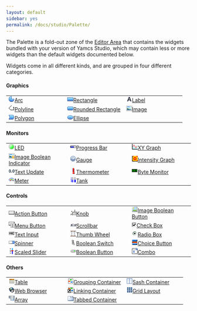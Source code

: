 ```yaml
---
layout: default
sidebar: yes
permalink: /docs/studio/Palette/
---
```


The Palette is a fold-out zone of the [Editor Area](/docs/studio/Editor_Area/) that contains the widgets bundled with your version of Yamcs Studio, which may contain less or more widgets than the default widgets documented below.

Widgets come in all different kinds, and are grouped in four different categories.

#### Graphics

<table class="inline image-overview">
    <tr>
        <td width="33%">
            <a href="/docs/studio/Graphic_Widgets/#arc">
                <img src="/assets/studio/icons/widgets/arc.png">Arc
            </a>
        </td>
        <td width="33%">
            <a href="/docs/studio/Graphic_Widgets/#rectangle">
                <img src="/assets/studio/icons/widgets/rectangle2.png">Rectangle
            </a>
        </td>
        <td width="33%">
            <a href="/docs/studio/Graphic_Widgets/#label">
                <img src="/assets/studio/icons/widgets/label.png">Label
            </a>
        </td>
    </tr>
    <tr>
        <td>
            <a href="/docs/studio/Graphic_Widgets/#polyline">
                <img src="/assets/studio/icons/widgets/polyline.gif">Polyline
            </a>
        </td>
        <td>
            <a href="/docs/studio/Graphic_Widgets/#rounded-rectangle">
                <img src="/assets/studio/icons/widgets/roundedRectangle.png">Rounded Rectangle
            </a>
        </td>
        <td>
            <a href="/docs/studio/Graphic_Widgets/#image">
                <img src="/assets/studio/icons/widgets/image.gif">Image
            </a>
        </td>
    </tr>
    <tr>
        <td>
            <a href="/docs/studio/Graphic_Widgets/#polygon">
                <img src="/assets/studio/icons/widgets/polygon.png">Polygon
            </a>
        </td>
        <td>
            <a href="/docs/studio/Graphic_Widgets/#ellipse">
                <img src="/assets/studio/icons/widgets/ellipse2.png">Ellipse
            </a>
        </td>
        <td></td>
    </tr>
</table>

#### Monitors

<table class="inline image-overview">
    <tr>
        <td width="33%">
            <a href="/docs/studio/Monitor_Widgets/#led">
                <img src="/assets/studio/icons/widgets/LED.png">LED
            </a>
        </td>
        <td width="33%">
            <a href="/docs/studio/Monitor_Widgets/#progress-bar">
                <img src="/assets/studio/icons/widgets/ProgressBar.gif">Progress Bar
            </a>
        </td>
        <td width="33%">
            <a href="/docs/studio/Monitor_Widgets/#xy-graph">
                <img src="/assets/studio/icons/widgets/XYGraph.gif">XY Graph
            </a>
        </td>
    </tr>
    <tr>
        <td>
            <a href="/docs/studio/Monitor_Widgets/#image-boolean-indicator">
                <img src="/assets/studio/icons/widgets/imageBooleanIndicator.gif">Image Boolean Indicator
            </a>
        </td>
        <td>
            <a href="/docs/studio/Monitor_Widgets/#gauge">
                <img src="/assets/studio/icons/widgets/gauge2.png">Gauge
            </a>
        </td>
        <td>
            <a href="/docs/studio/Monitor_Widgets/#intensity-graph">
                <img src="/assets/studio/icons/widgets/intensityGraph.png">Intensity Graph
            </a>
        </td>
    </tr>
    <tr>
        <td>
            <a href="/docs/studio/Monitor_Widgets/#text-update">
                <img src="/assets/studio/icons/widgets/textUpdate.png">Text Update
            </a>
        </td>
        <td>
            <a href="/docs/studio/Monitor_Widgets/#thermometer">
                <img src="/assets/studio/icons/widgets/thermo.gif">Thermometer
            </a>
        </td>
        <td>
            <a href="/docs/studio/Monitor_Widgets/#byte-monitor">
                <img src="/assets/studio/icons/widgets/ByteMonitor.png">Byte Monitor
            </a>
        </td>
    </tr>
    <tr>
        <td>
            <a href="/docs/studio/Monitor_Widgets/#meter">
                <img src="/assets/studio/icons/widgets/XMeter.png">Meter
            </a>
        </td>
        <td>
            <a href="/docs/studio/Monitor_Widgets/#tank">
                <img src="/assets/studio/icons/widgets/tank.png">Tank
            </a>
        </td>
        <td></td>
    </tr>
</table>

#### Controls

<table class="inline image-overview">
    <tr>
        <td width="33%">
            <a href="/docs/studio/Control_Widgets/#action-button">
                <img src="/assets/studio/icons/widgets/actionbutton.gif">Action Button
            </a>
        </td>
        <td width="33%">
            <a href="/docs/studio/Control_Widgets/#knob">
                <img src="/assets/studio/icons/widgets/knob.gif">Knob
            </a>
        </td>
        <td width="33%">
            <a href="/docs/studio/Control_Widgets/#image-boolean-button">
                <img src="/assets/studio/icons/widgets/imageButton.gif">Image Boolean Button
            </a>
        </td>
    </tr>
    <tr>
        <td>
            <a href="/docs/studio/Control_Widgets/#menu-button">
                <img src="/assets/studio/icons/widgets/menubutton.gif">Menu Button
            </a>
        </td>
        <td>
            <a href="/docs/studio/Control_Widgets/#scrollbar">
                <img src="/assets/studio/icons/widgets/scrollbar.png">Scrollbar
            </a>
        </td>
        <td>
            <a href="/docs/studio/Control_Widgets/#check-box">
                <img src="/assets/studio/icons/widgets/checkboxenabledon.gif">Check Box
            </a>
        </td>
    </tr>
    <tr>
        <td>
            <a href="/docs/studio/Control_Widgets/#text-input">
                <img src="/assets/studio/icons/widgets/textinput.png">Text Input
            </a>
        </td>
        <td>
            <a href="/docs/studio/Control_Widgets/#thumb-wheel">
                <img src="/assets/studio/icons/widgets/thumbwheel.gif">Thumb Wheel
            </a>
        </td>
        <td>
            <a href="/docs/studio/Control_Widgets/#radio-box">
                <img src="/assets/studio/icons/widgets/radiobutton.gif">Radio Box
            </a>
        </td>
    </tr>
    <tr>
        <td>
            <a href="/docs/studio/Control_Widgets/#spinner">
                <img src="/assets/studio/icons/widgets/Spinner.gif">Spinner
            </a>
        </td>
        <td>
            <a href="/docs/studio/Control_Widgets/#boolean-switch">
                <img src="/assets/studio/icons/widgets/BoolSwitch.gif">Boolean Switch
            </a>
        </td>
        <td>
            <a href="/docs/studio/Control_Widgets/#choice-button">
                <img src="/assets/studio/icons/widgets/ChoiceButton.png">Choice Button
            </a>
        </td>
    </tr>
    <tr>
        <td>
            <a href="/docs/studio/Control_Widgets/#scaled-slider">
                <img src="/assets/studio/icons/widgets/scaled_slider.gif">Scaled Slider
            </a>
        </td>
        <td>
            <a href="/docs/studio/Control_Widgets/#boolean-button">
                <img src="/assets/studio/icons/widgets/BoolButton.gif">Boolean Button
            </a>
        </td>
        <td>
            <a href="/docs/studio/Control_Widgets/#combo">
                <img src="/assets/studio/icons/widgets/combo.gif">Combo
            </a>
        </td>
    </tr>
</table>

#### Others

<table class="inline image-overview">
    <tr>
        <td width="33%">
            <a href="/docs/studio/Other_Widgets/#table">
                <img src="/assets/studio/icons/widgets/table.gif">Table
            </a>
        </td>
        <td width="33%">
            <a href="/docs/studio/Other_Widgets/#grouping-container">
                <img src="/assets/studio/icons/widgets/groupContainer.png">Grouping Container
            </a>
        </td>
        <td width="33%">
            <a href="/docs/studio/Other_Widgets/#sash-container">
                <img src="/assets/studio/icons/widgets/SashContainer.png">Sash Container
            </a>
        </td>
    </tr>
    <tr>
        <td>
            <a href="/docs/studio/Other_Widgets/#web-browser">
                <img src="/assets/studio/icons/widgets/web_browser.png">Web Browser
            </a>
        </td>
        <td>
            <a href="/docs/studio/Other_Widgets/#linking-container">
                <img src="/assets/studio/icons/widgets/linkingcontainer.png">Linking Container
            </a>
        </td>
        <td>
            <a href="/docs/studio/Other_Widgets/#grid-layout">
                <img src="/assets/studio/icons/widgets/grid.gif">Grid Layout
            </a>
        </td>
    </tr>
    <tr>
        <td>
            <a href="/docs/studio/Other_Widgets/#array">
                <img src="/assets/studio/icons/widgets/array.gif">Array
            </a>
        </td>
        <td>
            <a href="/docs/studio/Other_Widgets/#tabbed-container">
                <img src="/assets/studio/icons/widgets/tab.png">Tabbed Container
            </a>
        </td>
        <td></td>
    </tr>
</table>
